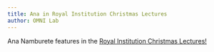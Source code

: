 ```yaml
---
title: Ana in Royal Institution Christmas Lectures
author: OMNI Lab
---
```


Ana Namburete features in the [Royal Institution Christmas Lectures!](https://x.com/Ri_Science/status/1740110398999982207)
